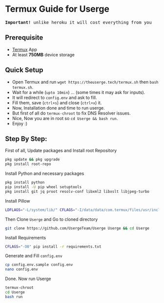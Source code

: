 # Termux Guide for Userge

<pre><b>Important!</b> unlike heroku it will cost everything from you</pre>

## Prerequisite

* [Termux](https://wiki.termux.com/wiki/Main_Page#Installation) App
* At least **750MB** device storage

## Quick Setup

* Open Termux and run `wget https://theuserge.tech/termux.sh` then `bash termux.sh`.
* Wait for a while (`upto 10min`) ... (some times it may ask for inputs).
* It will redirect to `config.env` and ask to fill.
* Fill them, save (`ctrl+s`) and close (`ctrl+x`) it.
* Now, Installation done and time to run userge.
* But first of all do `termux-chroot` to fix DNS Resolver issues.
* Nice, Now you are in root so `cd Userge && bash run`.
* Enjoy :)

## Step By Step:

First of all, Update packages and Install root Repository

```bash
pkg update && pkg upgrade
pkg install root-repo
```

Install Python and necessary packages

```bash
pkg install python
pip install -U pip wheel setuptools
pkg install git jq proot resolv-conf libxml2 libxslt libjpeg-turbo
```

Install Pillow

```bash
LDFLAGS="-L/system/lib/" CFLAGS="-I/data/data/com.termux/files/usr/include/" pip install Pillow
```

Then Clone `Userge` and Go to cloned directory

```bash
git clone https://github.com/UsergeTeam/Userge Userge && cd Userge
```

Install Requirements

```bash
CFLAGS="-O0" pip install -r requirements.txt
```

Generate and Fill `config.env`

```bash
cp config.env.sample config.env
nano config.env
```

Done. Now run Userge

```bash
termux-chroot
cd Userge
bash run
```
